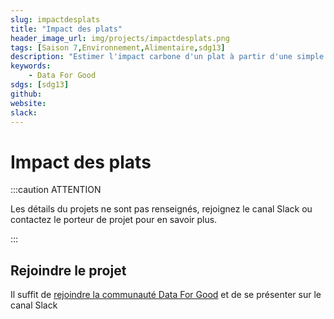 ```yaml
---
slug: impactdesplats
title: "Impact des plats"
header_image_url: img/projects/impactdesplats.png
tags: [Saison 7,Environnement,Alimentaire,sdg13]
description: "Estimer l'impact carbone d'un plat à partir d'une simple photo."
keywords:
    - Data For Good
sdgs: [sdg13]
github: 
website: 
slack: 
---
```


# Impact des plats

:::caution ATTENTION

Les détails du projets ne sont pas renseignés, rejoignez le canal Slack ou contactez le porteur de projet pour en savoir plus.

:::


## Rejoindre le projet
Il suffit de [rejoindre la communauté Data For Good](/join) et de se présenter sur le canal Slack 

